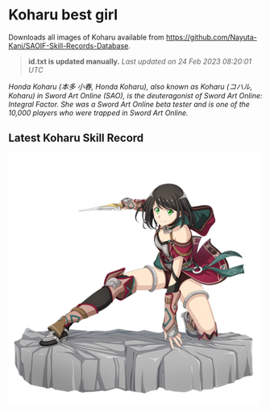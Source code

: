 # Koharu best girl

Downloads all images of Koharu available from https://github.com/Nayuta-Kani/SAOIF-Skill-Records-Database.

> **id.txt is updated manually.** *Last updated on 24 Feb 2023 08:20:01 UTC*

*Honda Koharu (本多 小春, Honda Koharu), also known as Koharu (コハル, Koharu) in Sword Art Online (SAO), is the deuteragonist of Sword Art Online: Integral Factor. She was a Sword Art Online beta tester and is one of the 10,000 players who were trapped in Sword Art Online.*

## Latest Koharu Skill Record

<img src="https://raw.githubusercontent.com/Nayuta-Kani/SAOIF-Skill-Records-Database/master/srimages/sr_icon_l_6001260.png" title="Latest Koharu Skill Record" alt="An Image of Koharu" width="500" height="500">